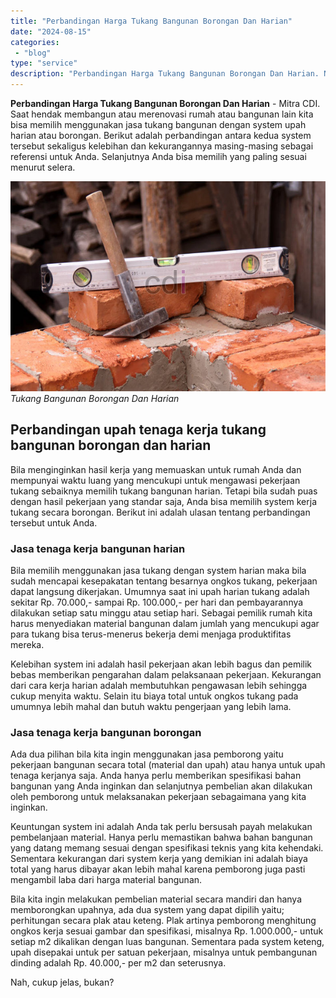 ```yaml
---
title: "Perbandingan Harga Tukang Bangunan Borongan Dan Harian"
date: "2024-08-15"
categories:
 - "blog"
type: "service"
description: "Perbandingan Harga Tukang Bangunan Borongan Dan Harian. Nah, cukup jelas, bukan?..."
---
```


**Perbandingan Harga Tukang Bangunan Borongan Dan Harian** - Mitra CDI. Saat hendak membangun atau merenovasi rumah atau bangunan lain kita bisa memilih menggunakan jasa tukang bangunan dengan system upah harian atau borongan. Berikut adalah perbandingan antara kedua system tersebut sekaligus kelebihan dan kekurangannya masing-masing sebagai referensi untuk Anda. Selanjutnya Anda bisa memilih yang paling sesuai menurut selera.

![Tukang Bangunan Borongan Dan Harian](/images/blog/perbandingan-tukang-profesional.jpg)
*Tukang Bangunan Borongan Dan Harian*

 ## Perbandingan upah tenaga kerja tukang bangunan borongan dan harian

Bila menginginkan hasil kerja yang memuaskan untuk rumah Anda dan mempunyai waktu luang yang mencukupi untuk mengawasi pekerjaan tukang sebaiknya memilih tukang bangunan harian. Tetapi bila sudah puas dengan hasil pekerjaan yang standar saja, Anda bisa memilih system kerja tukang secara borongan. Berikut ini adalah ulasan tentang perbandingan tersebut untuk Anda.

### Jasa tenaga kerja bangunan harian

Bila memilih menggunakan jasa tukang dengan system harian maka bila sudah mencapai kesepakatan tentang besarnya ongkos tukang, pekerjaan dapat langsung dikerjakan. Umumnya saat ini upah harian tukang adalah sekitar Rp. 70.000,- sampai Rp. 100.000,- per hari dan pembayarannya dilakukan setiap satu minggu atau setiap hari. Sebagai pemilik rumah kita harus menyediakan material bangunan dalam jumlah yang mencukupi agar para tukang bisa terus-menerus bekerja demi menjaga produktifitas mereka.

Kelebihan system ini adalah hasil pekerjaan akan lebih bagus dan pemilik bebas memberikan pengarahan dalam pelaksanaan pekerjaan. Kekurangan dari cara kerja harian adalah membutuhkan pengawasan lebih sehingga cukup menyita waktu. Selain itu biaya total untuk ongkos tukang pada umumnya lebih mahal dan butuh waktu pengerjaan yang lebih lama.

### Jasa tenaga kerja bangunan borongan

Ada dua pilihan bila kita ingin menggunakan jasa pemborong yaitu pekerjaan bangunan secara total (material dan upah) atau hanya untuk upah tenaga kerjanya saja. Anda hanya perlu memberikan spesifikasi bahan bangunan yang Anda inginkan dan selanjutnya pembelian akan dilakukan oleh pemborong untuk melaksanakan pekerjaan sebagaimana yang kita inginkan.

Keuntungan system ini adalah Anda tak perlu bersusah payah melakukan pembelanjaan material. Hanya perlu memastikan bahwa bahan bangunan yang datang memang sesuai dengan spesifikasi teknis yang kita kehendaki. Sementara kekurangan dari system kerja yang demikian ini adalah biaya total yang harus dibayar akan lebih mahal karena pemborong juga pasti mengambil laba dari harga material bangunan.

Bila kita ingin melakukan pembelian material secara mandiri dan hanya memborongkan upahnya, ada dua system yang dapat dipilih yaitu; perhitungan secara plak atau keteng. Plak artinya pemborong menghitung ongkos kerja sesuai gambar dan spesifikasi, misalnya Rp. 1.000.000,- untuk setiap m2 dikalikan dengan luas bangunan. Sementara pada system keteng, upah disepakai untuk per satuan pekerjaan, misalnya untuk pembangunan dinding adalah Rp. 40.000,- per m2 dan seterusnya.

Nah, cukup jelas, bukan?

